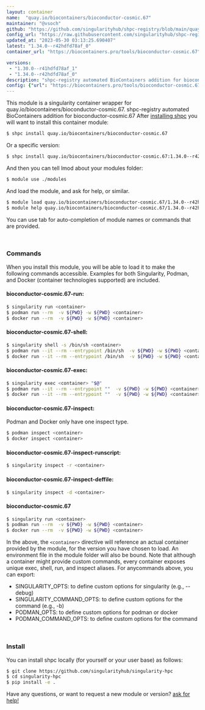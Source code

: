 ```yaml
---
layout: container
name:  "quay.io/biocontainers/bioconductor-cosmic.67"
maintainer: "@vsoch"
github: "https://github.com/singularityhub/shpc-registry/blob/main/quay.io/biocontainers/bioconductor-cosmic.67/container.yaml"
config_url: "https://raw.githubusercontent.com/singularityhub/shpc-registry/main/quay.io/biocontainers/bioconductor-cosmic.67/container.yaml"
updated_at: "2023-05-30 03:13:25.690407"
latest: "1.34.0--r42hdfd78af_0"
container_url: "https://biocontainers.pro/tools/bioconductor-cosmic.67"

versions:
 - "1.30.0--r41hdfd78af_1"
 - "1.34.0--r42hdfd78af_0"
description: "shpc-registry automated BioContainers addition for bioconductor-cosmic.67"
config: {"url": "https://biocontainers.pro/tools/bioconductor-cosmic.67", "maintainer": "@vsoch", "description": "shpc-registry automated BioContainers addition for bioconductor-cosmic.67", "latest": {"1.34.0--r42hdfd78af_0": "sha256:1278951be57a3d4102ec0cb9abc207e5002e4a66beaba25fb1addad17b7e8371"}, "tags": {"1.30.0--r41hdfd78af_1": "sha256:76e895768a0957ffb4af2a3da9627cb1f490dbd782966fd5c027d1b8d8020e92", "1.34.0--r42hdfd78af_0": "sha256:1278951be57a3d4102ec0cb9abc207e5002e4a66beaba25fb1addad17b7e8371"}, "docker": "quay.io/biocontainers/bioconductor-cosmic.67"}
---
```


This module is a singularity container wrapper for quay.io/biocontainers/bioconductor-cosmic.67.
shpc-registry automated BioContainers addition for bioconductor-cosmic.67
After [installing shpc](#install) you will want to install this container module:


```bash
$ shpc install quay.io/biocontainers/bioconductor-cosmic.67
```

Or a specific version:

```bash
$ shpc install quay.io/biocontainers/bioconductor-cosmic.67:1.34.0--r42hdfd78af_0
```

And then you can tell lmod about your modules folder:

```bash
$ module use ./modules
```

And load the module, and ask for help, or similar.

```bash
$ module load quay.io/biocontainers/bioconductor-cosmic.67/1.34.0--r42hdfd78af_0
$ module help quay.io/biocontainers/bioconductor-cosmic.67/1.34.0--r42hdfd78af_0
```

You can use tab for auto-completion of module names or commands that are provided.

<br>

### Commands

When you install this module, you will be able to load it to make the following commands accessible.
Examples for both Singularity, Podman, and Docker (container technologies supported) are included.

#### bioconductor-cosmic.67-run:

```bash
$ singularity run <container>
$ podman run --rm  -v ${PWD} -w ${PWD} <container>
$ docker run --rm  -v ${PWD} -w ${PWD} <container>
```

#### bioconductor-cosmic.67-shell:

```bash
$ singularity shell -s /bin/sh <container>
$ podman run --it --rm --entrypoint /bin/sh  -v ${PWD} -w ${PWD} <container>
$ docker run --it --rm --entrypoint /bin/sh  -v ${PWD} -w ${PWD} <container>
```

#### bioconductor-cosmic.67-exec:

```bash
$ singularity exec <container> "$@"
$ podman run --it --rm --entrypoint ""  -v ${PWD} -w ${PWD} <container> "$@"
$ docker run --it --rm --entrypoint ""  -v ${PWD} -w ${PWD} <container> "$@"
```

#### bioconductor-cosmic.67-inspect:

Podman and Docker only have one inspect type.

```bash
$ podman inspect <container>
$ docker inspect <container>
```

#### bioconductor-cosmic.67-inspect-runscript:

```bash
$ singularity inspect -r <container>
```

#### bioconductor-cosmic.67-inspect-deffile:

```bash
$ singularity inspect -d <container>
```



#### bioconductor-cosmic.67

```bash
$ singularity run <container>
$ podman run --rm  -v ${PWD} -w ${PWD} <container>
$ docker run --rm  -v ${PWD} -w ${PWD} <container>
```


In the above, the `<container>` directive will reference an actual container provided
by the module, for the version you have chosen to load. An environment file in the
module folder will also be bound. Note that although a container
might provide custom commands, every container exposes unique exec, shell, run, and
inspect aliases. For anycommands above, you can export:

 - SINGULARITY_OPTS: to define custom options for singularity (e.g., --debug)
 - SINGULARITY_COMMAND_OPTS: to define custom options for the command (e.g., -b)
 - PODMAN_OPTS: to define custom options for podman or docker
 - PODMAN_COMMAND_OPTS: to define custom options for the command

<br>

### Install

You can install shpc locally (for yourself or your user base) as follows:

```bash
$ git clone https://github.com/singularityhub/singularity-hpc
$ cd singularity-hpc
$ pip install -e .
```

Have any questions, or want to request a new module or version? [ask for help!](https://github.com/singularityhub/singularity-hpc/issues)